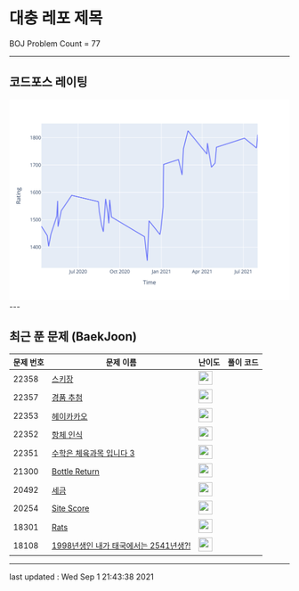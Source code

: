 # 대충 레포 제목

BOJ Problem Count = 77

---

## 코드포스 레이팅
[![Rating Graph](./cfStats.svg)](https://github.com/ingyu1008/Algorithm-Problem-Solving/blob/master/cfStats.html)---

## 최근 푼 문제 (BaekJoon)
| 문제 번호 | 문제 이름 | 난이도 | 풀이 코드 |
| --- | --- | --- | --- |
| 22358 | [스키장](https://www.acmicpc.net/problem/22358) | <img height="25px" width="25px=" src="https://static.solved.ac/tier_small/14.svg"/> |  |
| 22357 | [경품 추첨](https://www.acmicpc.net/problem/22357) | <img height="25px" width="25px=" src="https://static.solved.ac/tier_small/17.svg"/> |  |
| 22353 | [헤이카카오](https://www.acmicpc.net/problem/22353) | <img height="25px" width="25px=" src="https://static.solved.ac/tier_small/10.svg"/> |  |
| 22352 | [항체 인식](https://www.acmicpc.net/problem/22352) | <img height="25px" width="25px=" src="https://static.solved.ac/tier_small/11.svg"/> |  |
| 22351 | [수학은 체육과목 입니다 3](https://www.acmicpc.net/problem/22351) | <img height="25px" width="25px=" src="https://static.solved.ac/tier_small/6.svg"/> |  |
| 21300 | [Bottle Return](https://www.acmicpc.net/problem/21300) | <img height="25px" width="25px=" src="https://static.solved.ac/tier_small/1.svg"/> |  |
| 20492 | [세금](https://www.acmicpc.net/problem/20492) | <img height="25px" width="25px=" src="https://static.solved.ac/tier_small/1.svg"/> |  |
| 20254 | [Site Score](https://www.acmicpc.net/problem/20254) | <img height="25px" width="25px=" src="https://static.solved.ac/tier_small/1.svg"/> |  |
| 18301 | [Rats](https://www.acmicpc.net/problem/18301) | <img height="25px" width="25px=" src="https://static.solved.ac/tier_small/1.svg"/> |  |
| 18108 | [1998년생인 내가 태국에서는 2541년생?!](https://www.acmicpc.net/problem/18108) | <img height="25px" width="25px=" src="https://static.solved.ac/tier_small/1.svg"/> |  |


---

last updated : Wed Sep  1 21:43:38 2021

